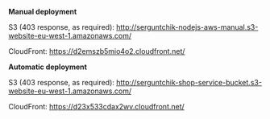 **Manual deployment**

S3 (403 response, as required): http://serguntchik-nodejs-aws-manual.s3-website-eu-west-1.amazonaws.com/

CloudFront: https://d2emszb5mio4o2.cloudfront.net/

**Automatic deployment**

S3 (403 response, as required): http://serguntchik-shop-service-bucket.s3-website-eu-west-1.amazonaws.com/

CloudFront: https://d23x533cdax2wv.cloudfront.net/
